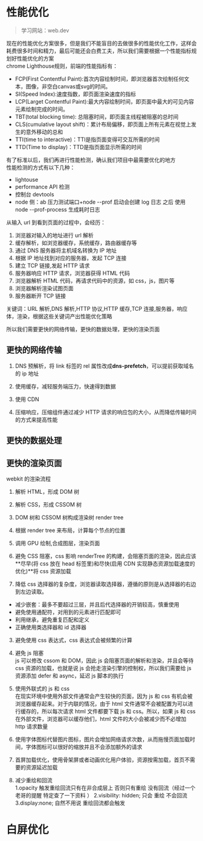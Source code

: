 # 性能优化

> 学习网站：web.dev

现在的性能优化方案很多，但是我们不能盲目的去做很多的性能优化工作，这样会耗费很多时间和精力，最后可能还会白费工夫，所以我们需要根据一个性能指标规划好性能优化的方案  
chrome Lighthouse规则，前端的性能指标有：

- FCP(First Contentful Paint):首次内容绘制时间，即浏览器首次绘制任何文本，图像，非空白canvas或svg的时间。
- SI(Speed Index):速度指数，即页面渲染速度的指标
- LCP(Larget Contentful Paint):最大内容绘制时间，即页面中最大的可见内容元素绘制完成的时间。
- TBT(total blocking time): 总阻塞时间，即页面主线程被阻塞的总时间
- CLS(cumulative layout shift)：累计布局偏移，即页面上所有元素在视觉上发生的意外移动的总和
- TTI(time to interactive)：TTI是指页面变得可交互所需的时间
- TTD(Time to display)：TTD是指页面显示所需的时间

有了标准以后，我们再进行性能检测，确认我们项目中最需要优化的地方  
性能检测的方式有以下几种：

- lightouse
- performance API 检测
- 控制台 devtools
- node 侧：ab 压力测试端口+node --prof 启动会创建 log 日志 之后 使用 node --prof-process 生成耗时日志

从输入 url 到看到页面的过程中，会经历：

1. 浏览器对输入的地址进行 url 解析
2. 缓存解析，如浏览器缓存，系统缓存，路由器缓存等
3. 通过 DNS 服务器将主机域名转换为 IP 地址
4. 根据 IP 地址找到对应的服务器，发起 TCP 连接
5. 建立 TCP 链接,发起 HTTP 请求
6. 服务器响应 HTTP 请求，浏览器获得 HTML 代码
7. 浏览器解析 HTML 代码，再请求代码中的资源，如 css，js，图片等
8. 浏览器解析渲染试图页面
9. 服务器断开 TCP 链接

关键词：URL 解析,DNS 解析,HTTP 协议,HTTP 缓存,TCP 连接,服务器，响应体，渲染，根据这些关键词产出性能优化策略

所以我们需要更快的网络传输，更快的数据处理，更快的渲染页面

## 更快的网络传输

1. DNS 预解析，将 link 标签的 rel 属性改成**dns-prefetch**，可以提前获取域名的 ip 地址

2. 使用缓存，减轻服务端压力，快速得到数据

3. 使用 CDN

4. 压缩响应，压缩组件通过减少 HTTP 请求的响应包的大小，从而降低传输时间的方式来提高性能

## 更快的数据处理

## 更快的渲染页面

webkit 的渲染流程

1. 解析 HTML，形成 DOM 树
2. 解析 CSS，形成 CSSOM 树
3. DOM 树和 CSSOM 树构成渲染树 render tree
4. 根据 render tree 来布局，计算每个节点的位置
5. 调用 GPU 绘制,合成图层，渲染页面

6. 避免 CSS 阻塞，css 影响 renderTree 的构建，会阻塞页面的渲染，因此应该**尽早(将 css 放在 head 标签里)和尽快(启用 CDN 实现静态资源加载速度的优化)**将 css 资源加载

7. 降低 css 选择器的复杂度，浏览器读取选择器，遵循的原则是从选择器的右边到左边读取。

- 减少嵌套：最多不要超过三层，并且后代选择器的开销较高，慎重使用
- 避免使用通配符，对用到的元素进行匹配即可
- 利用继承，避免重复匹配和定义
- 正确使用类选择器和 id 选择器

3. 避免使用 css 表达式，css 表达式会被频繁的计算

4. 避免 js 阻塞  
   js 可以修改 cssom 和 DOM，因此 js 会阻塞页面的解析和渲染，并且会等待 css 资源的加载，也就是说 js 会抢走渲染引擎的控制权，所以我们需要给 js 资源添加 defer 和 async，延迟 js 脚本的执行

5. 使用外联式的 js 和 css  
   在现实环境中使用外部文件通常会产生较快的页面，因为 js 和 css 有机会被浏览器缓存起来。对于内联的情况，由于 html 文件通常不会被配置为可以进行缓存的，所以每次请求 html 文件都要下载 js 和 css。所以，如果 js 和 css 在外部文件，浏览器可以缓存他们，html 文件的大小会被减少而不必增加 http 请求数量

6. 使用字体图标代替图片图标，图片会增加网络请求次数，从而拖慢页面加载时间，字体图标可以很好的缩放并且不会添加额外的请求

7. 首屏加载优化，使用骨架屏或者动画优化用户体验，资源按需加载，首页不需要的资源延迟加载

8. 减少重绘和回流  
  1.opacity 触发重绘回流只有在非合成层上 否则只有重绘 没有回流（经过一个老哥的提醒 特定查了一下资料 ）
  2.visibility: hidden; 只会 重绘 不会回流
  3.display:none; 自然不用说 重绘回流都会触发

# 白屏优化
